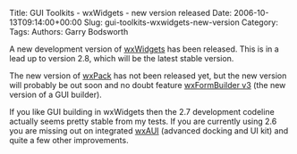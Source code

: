 Title: GUI Toolkits - wxWidgets - new version released
Date: 2006-10-13T09:14:00+00:00
Slug: gui-toolkits-wxwidgets-new-version
Category: 
Tags: 
Authors: Garry Bodsworth

A new development version of <a href="http://www.wxwidgets.org">wxWidgets</a> has been released.  This is in a lead up to version 2.8, which will be the latest stable version.

The new version of <a href="http://wxpack.sourceforge.net">wxPack</a> has not been released yet, but the new version will probably be out soon and no doubt feature <a href="http://www.wxformbuilder.org/">wxFormBuilder v3</a> (the new version of a GUI builder).

If you like GUI building in wxWidgets then the 2.7 development codeline actually seems pretty stable from my tests.  If you are currently using 2.6 you are missing out on integrated <a href="http://www.kirix.com/community/wxaui.html">wxAUI</a> (advanced docking and UI kit) and quite a few other improvements.
